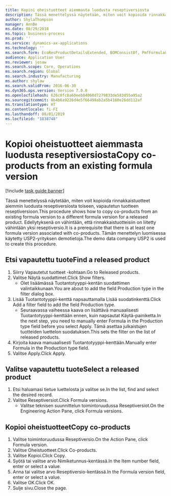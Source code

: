 ```yaml
---
title: Kopioi oheistuotteet aiemmasta luodusta reseptiversiosta
description: Tässä menettelyssä näytetään, miten voit kopioida rinnakkaistuotteet aiemmin luodusta reseptiversiosta toiseen, vapautetun tuotteen reseptiversioon.
author: ShylaThompson
manager: AnnBe
ms.date: 08/29/2018
ms.topic: business-process
ms.prod: ''
ms.service: dynamics-ax-applications
ms.technology: ''
ms.search.form: EcoResProductDetailsExtended, BOMConsistOf, PmfFormulaCoBy, BOMRouteCopyDialog
audience: Application User
ms.reviewer: josaw
ms.search.scope: Core, Operations
ms.search.region: Global
ms.search.industry: Manufacturing
ms.author: shylaw
ms.search.validFrom: 2016-06-30
ms.dyn365.ops.version: Version 7.0.0
ms.openlocfilehash: 626c0fc8a60eeb84060d7279833de583d55a95a2
ms.sourcegitcommit: 8b4b6a9226d4e5f66498ab2a5b4160e26dd112af
ms.translationtype: HT
ms.contentlocale: fi-FI
ms.lasthandoff: 08/01/2019
ms.locfileid: "1838748"
---
```

# <a name="copy-co-products-from-an-existing-formula-version"></a><span data-ttu-id="391f7-103">Kopioi oheistuotteet aiemmasta luodusta reseptiversiosta</span><span class="sxs-lookup"><span data-stu-id="391f7-103">Copy co-products from an existing formula version</span></span>

[!include [task guide banner](../../includes/task-guide-banner.md)]

<span data-ttu-id="391f7-104">Tässä menettelyssä näytetään, miten voit kopioida rinnakkaistuotteet aiemmin luodusta reseptiversiosta toiseen, vapautetun tuotteen reseptiversioon.</span><span class="sxs-lookup"><span data-stu-id="391f7-104">This procedure shows how to copy co-products from an existing formula version to a different formula version for a released product.</span></span> <span data-ttu-id="391f7-105">Edellytyksenä on vähintään, että rinnakkaistuotteisiin on liitetty vähintään yksi reseptiversio.</span><span class="sxs-lookup"><span data-stu-id="391f7-105">It is a prerequisite that there is at least one formula version associated with co-products.</span></span> <span data-ttu-id="391f7-106">Tämän menettelyn luomisessa käytetty USP2-yrityksen demotietoja.</span><span class="sxs-lookup"><span data-stu-id="391f7-106">The demo data company USP2 is used to create this procedure.</span></span>


## <a name="find-a-released-product"></a><span data-ttu-id="391f7-107">Etsi vapautettu tuote</span><span class="sxs-lookup"><span data-stu-id="391f7-107">Find a released product</span></span>
1. <span data-ttu-id="391f7-108">Siirry Vapautetut tuotteet -kohtaan.</span><span class="sxs-lookup"><span data-stu-id="391f7-108">Go to Released products.</span></span>
2. <span data-ttu-id="391f7-109">Valitse Näytä suodattimet.</span><span class="sxs-lookup"><span data-stu-id="391f7-109">Click Show filters.</span></span>
    * <span data-ttu-id="391f7-110">Olet lisäämässä Tuotantotyyppi-kentän suodattimen valintaikkunaan.</span><span class="sxs-lookup"><span data-stu-id="391f7-110">You are about to add the field Production type in the filter dialog box.</span></span>  
3. <span data-ttu-id="391f7-111">Lisää Tuotantotyyppi-kenttä napsauttamalla Lisää suodatinkenttä.</span><span class="sxs-lookup"><span data-stu-id="391f7-111">Click Add a filter field to add the field Production type.</span></span>
    * <span data-ttu-id="391f7-112">Seuraavassa vaiheessa kaava on lisättävä manuaalisesti Tuotantotyyppi-kenttään ennen, kuin napsautat Käytä-painiketta.</span><span class="sxs-lookup"><span data-stu-id="391f7-112">In the next step, you need to manually enter Formula in the Production type field before you select Apply.</span></span> <span data-ttu-id="391f7-113">Tämä asettaa julkaistujen tuotteiden luettelon suodatuksen.</span><span class="sxs-lookup"><span data-stu-id="391f7-113">This sets the filter on the list of released products.</span></span>  
4. <span data-ttu-id="391f7-114">Kirjoita kaava manuaalisesti Tuotantotyyppi-kenttään.</span><span class="sxs-lookup"><span data-stu-id="391f7-114">Manually enter Formula in the Production type field.</span></span>
5. <span data-ttu-id="391f7-115">Valitse Apply.</span><span class="sxs-lookup"><span data-stu-id="391f7-115">Click Apply.</span></span>

## <a name="select-a-released-product"></a><span data-ttu-id="391f7-116">Valitse vapautettu tuote</span><span class="sxs-lookup"><span data-stu-id="391f7-116">Select a released product</span></span>
1. <span data-ttu-id="391f7-117">Etsi haluamasi tietue luettelosta ja valitse se.</span><span class="sxs-lookup"><span data-stu-id="391f7-117">In the list, find and select the desired record.</span></span>
2. <span data-ttu-id="391f7-118">Valitse Reseptiversiot.</span><span class="sxs-lookup"><span data-stu-id="391f7-118">Click Formula versions.</span></span>
    * <span data-ttu-id="391f7-119">Valitse teknisen suunnittelun toimintoruudussa Reseptiversiot.</span><span class="sxs-lookup"><span data-stu-id="391f7-119">On the Engineering Action Pane, click Formula versions.</span></span>  

## <a name="copy-co-products"></a><span data-ttu-id="391f7-120">Kopioi oheistuotteet</span><span class="sxs-lookup"><span data-stu-id="391f7-120">Copy co-products</span></span>
1. <span data-ttu-id="391f7-121">Valitse toimintoruudussa Reseptiversio.</span><span class="sxs-lookup"><span data-stu-id="391f7-121">On the Action Pane, click Formula version.</span></span>
2. <span data-ttu-id="391f7-122">Valitse Oheistuotteet.</span><span class="sxs-lookup"><span data-stu-id="391f7-122">Click Co-products.</span></span>
3. <span data-ttu-id="391f7-123">Valitse Kopioi.</span><span class="sxs-lookup"><span data-stu-id="391f7-123">Click Copy.</span></span>
4. <span data-ttu-id="391f7-124">Syötä tai valitse arvo Nimiketunnus-kentässä.</span><span class="sxs-lookup"><span data-stu-id="391f7-124">In the Item number field, enter or select a value.</span></span>
5. <span data-ttu-id="391f7-125">Anna tai valitse arvo Reseptiversio-kentässä.</span><span class="sxs-lookup"><span data-stu-id="391f7-125">In the Formula version field, enter or select a value.</span></span>
6. <span data-ttu-id="391f7-126">Valitse OK.</span><span class="sxs-lookup"><span data-stu-id="391f7-126">Click OK.</span></span>
7. <span data-ttu-id="391f7-127">Sulje sivu.</span><span class="sxs-lookup"><span data-stu-id="391f7-127">Close the page.</span></span>

